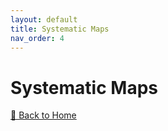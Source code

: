 ```yaml
---
layout: default
title: Systematic Maps
nav_order: 4
---
```


# Systematic Maps  

[🔄 Back to Home](index.md)
